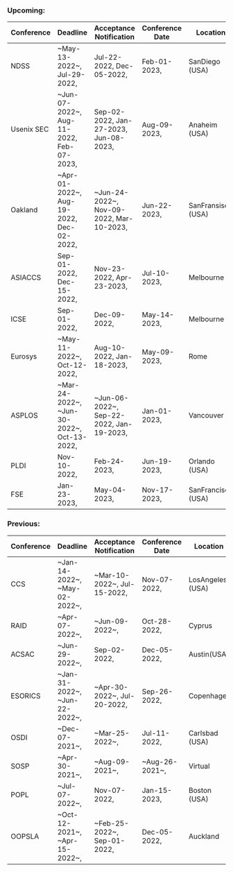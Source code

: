 ### Upcoming:
| Conference | Deadline | Acceptance Notification | Conference Date | Location |
| --- | --- | --- | --- | --- |
| NDSS | ~May-13-2022~, Jul-29-2022,  | Jul-22-2022, Dec-05-2022,  | Feb-01-2023,  | SanDiego (USA) | 
| Usenix SEC | ~Jun-07-2022~, Aug-11-2022, Feb-07-2023,  | Sep-02-2022, Jan-27-2023, Jun-08-2023,  | Aug-09-2023,  | Anaheim (USA) | 
| Oakland | ~Apr-01-2022~, Aug-19-2022, Dec-02-2022,  | ~Jun-24-2022~, Nov-09-2022, Mar-10-2023,  | Jun-22-2023,  | SanFransisco (USA) | 
| ASIACCS | Sep-01-2022, Dec-15-2022,  | Nov-23-2022, Apr-23-2023,  | Jul-10-2023,  | Melbourne | 
| ICSE | Sep-01-2022,  | Dec-09-2022,  | May-14-2023,  | Melbourne | 
| Eurosys | ~May-11-2022~, Oct-12-2022,  | Aug-10-2022, Jan-18-2023,  | May-09-2023,  | Rome | 
| ASPLOS | ~Mar-24-2022~, ~Jun-30-2022~, Oct-13-2022,  | ~Jun-06-2022~, Sep-22-2022, Jan-19-2023,  | Jan-01-2023,  | Vancouver | 
| PLDI | Nov-10-2022,  | Feb-24-2023,  | Jun-19-2023,  | Orlando (USA) | 
| FSE | Jan-23-2023,  | May-04-2023,  | Nov-17-2023,  | SanFrancisco (USA) | 

### Previous:
| Conference | Deadline | Acceptance Notification | Conference Date | Location |
| --- | --- | --- | --- | --- |
| CCS | ~Jan-14-2022~, ~May-02-2022~,  | ~Mar-10-2022~, Jul-15-2022,  | Nov-07-2022,  | LosAngeles (USA)|
| RAID | ~Apr-07-2022~,  | ~Jun-09-2022~,  | Oct-28-2022,  | Cyprus|
| ACSAC | ~Jun-29-2022~,  | Sep-02-2022,  | Dec-05-2022,  | Austin(USA)|
| ESORICS | ~Jan-31-2022~, ~Jun-22-2022~,  | ~Apr-30-2022~, Jul-20-2022,  | Sep-26-2022,  | Copenhage|
| OSDI | ~Dec-07-2021~,  | ~Mar-25-2022~,  | Jul-11-2022,  | Carlsbad (USA)|
| SOSP | ~Apr-30-2021~,  | ~Aug-09-2021~,  | ~Aug-26-2021~,  | Virtual|
| POPL | ~Jul-07-2022~,  | Nov-07-2022,  | Jan-15-2023,  | Boston (USA)|
| OOPSLA | ~Oct-12-2021~, ~Apr-15-2022~,  | ~Feb-25-2022~, Sep-01-2022,  | Dec-05-2022,  | Auckland|
